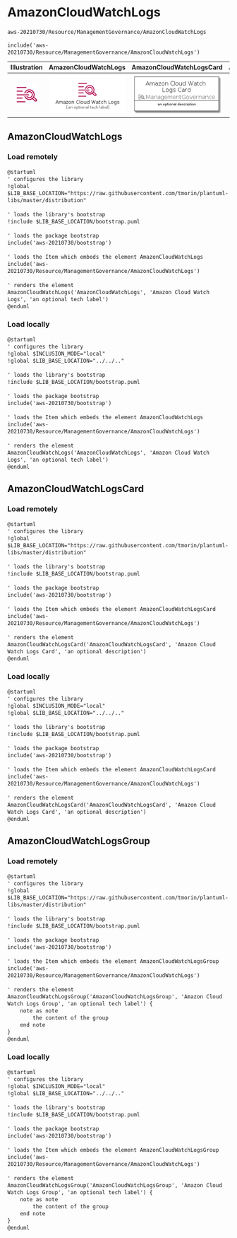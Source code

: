 # AmazonCloudWatchLogs


```text
aws-20210730/Resource/ManagementGovernance/AmazonCloudWatchLogs
```

```text
include('aws-20210730/Resource/ManagementGovernance/AmazonCloudWatchLogs')
```



| Illustration | AmazonCloudWatchLogs | AmazonCloudWatchLogsCard | AmazonCloudWatchLogsGroup |
| :---: | :---: | :---: | :---: |
| ![illustration for Illustration](../../../aws-20210730/Resource/ManagementGovernance/AmazonCloudWatchLogs.png) | ![illustration for AmazonCloudWatchLogs](../../../aws-20210730/Resource/ManagementGovernance/AmazonCloudWatchLogs.Local.png) | ![illustration for AmazonCloudWatchLogsCard](../../../aws-20210730/Resource/ManagementGovernance/AmazonCloudWatchLogsCard.Local.png) | ![illustration for AmazonCloudWatchLogsGroup](../../../aws-20210730/Resource/ManagementGovernance/AmazonCloudWatchLogsGroup.Local.png) |




## AmazonCloudWatchLogs

### Load remotely
```plantuml
@startuml
' configures the library
!global $LIB_BASE_LOCATION="https://raw.githubusercontent.com/tmorin/plantuml-libs/master/distribution"

' loads the library's bootstrap
!include $LIB_BASE_LOCATION/bootstrap.puml

' loads the package bootstrap
include('aws-20210730/bootstrap')

' loads the Item which embeds the element AmazonCloudWatchLogs
include('aws-20210730/Resource/ManagementGovernance/AmazonCloudWatchLogs')

' renders the element
AmazonCloudWatchLogs('AmazonCloudWatchLogs', 'Amazon Cloud Watch Logs', 'an optional tech label')
@enduml
```

### Load locally
```plantuml
@startuml
' configures the library
!global $INCLUSION_MODE="local"
!global $LIB_BASE_LOCATION="../../.."

' loads the library's bootstrap
!include $LIB_BASE_LOCATION/bootstrap.puml

' loads the package bootstrap
include('aws-20210730/bootstrap')

' loads the Item which embeds the element AmazonCloudWatchLogs
include('aws-20210730/Resource/ManagementGovernance/AmazonCloudWatchLogs')

' renders the element
AmazonCloudWatchLogs('AmazonCloudWatchLogs', 'Amazon Cloud Watch Logs', 'an optional tech label')
@enduml
```

## AmazonCloudWatchLogsCard

### Load remotely
```plantuml
@startuml
' configures the library
!global $LIB_BASE_LOCATION="https://raw.githubusercontent.com/tmorin/plantuml-libs/master/distribution"

' loads the library's bootstrap
!include $LIB_BASE_LOCATION/bootstrap.puml

' loads the package bootstrap
include('aws-20210730/bootstrap')

' loads the Item which embeds the element AmazonCloudWatchLogsCard
include('aws-20210730/Resource/ManagementGovernance/AmazonCloudWatchLogs')

' renders the element
AmazonCloudWatchLogsCard('AmazonCloudWatchLogsCard', 'Amazon Cloud Watch Logs Card', 'an optional description')
@enduml
```

### Load locally
```plantuml
@startuml
' configures the library
!global $INCLUSION_MODE="local"
!global $LIB_BASE_LOCATION="../../.."

' loads the library's bootstrap
!include $LIB_BASE_LOCATION/bootstrap.puml

' loads the package bootstrap
include('aws-20210730/bootstrap')

' loads the Item which embeds the element AmazonCloudWatchLogsCard
include('aws-20210730/Resource/ManagementGovernance/AmazonCloudWatchLogs')

' renders the element
AmazonCloudWatchLogsCard('AmazonCloudWatchLogsCard', 'Amazon Cloud Watch Logs Card', 'an optional description')
@enduml
```

## AmazonCloudWatchLogsGroup

### Load remotely
```plantuml
@startuml
' configures the library
!global $LIB_BASE_LOCATION="https://raw.githubusercontent.com/tmorin/plantuml-libs/master/distribution"

' loads the library's bootstrap
!include $LIB_BASE_LOCATION/bootstrap.puml

' loads the package bootstrap
include('aws-20210730/bootstrap')

' loads the Item which embeds the element AmazonCloudWatchLogsGroup
include('aws-20210730/Resource/ManagementGovernance/AmazonCloudWatchLogs')

' renders the element
AmazonCloudWatchLogsGroup('AmazonCloudWatchLogsGroup', 'Amazon Cloud Watch Logs Group', 'an optional tech label') {
    note as note
        the content of the group
    end note
}
@enduml
```

### Load locally
```plantuml
@startuml
' configures the library
!global $INCLUSION_MODE="local"
!global $LIB_BASE_LOCATION="../../.."

' loads the library's bootstrap
!include $LIB_BASE_LOCATION/bootstrap.puml

' loads the package bootstrap
include('aws-20210730/bootstrap')

' loads the Item which embeds the element AmazonCloudWatchLogsGroup
include('aws-20210730/Resource/ManagementGovernance/AmazonCloudWatchLogs')

' renders the element
AmazonCloudWatchLogsGroup('AmazonCloudWatchLogsGroup', 'Amazon Cloud Watch Logs Group', 'an optional tech label') {
    note as note
        the content of the group
    end note
}
@enduml
```

